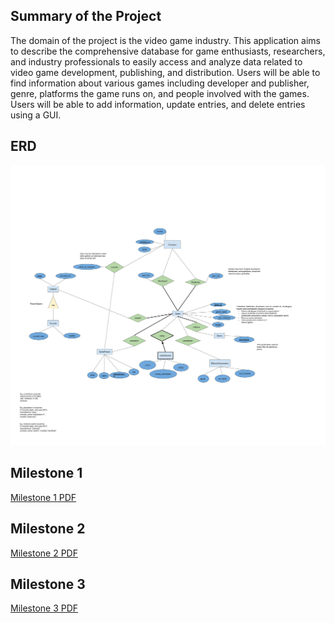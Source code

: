 ## Summary of the Project

The domain of the project is the video game industry. 
This application aims to describe the comprehensive database for game 
enthusiasts, researchers, and industry professionals to easily access 
and analyze data related to video game development, publishing, 
and distribution. Users will be able to find information about 
various games including developer and publisher, genre, platforms 
the game runs on, and people involved with the games. Users will be
able to add information, update entries, and delete entries using a GUI. 

## ERD

![Entity Relationship Diagram](./assets/CPSC304_ERD_games_database.jpg)

## Milestone 1
[Milestone 1 PDF](./assets/CPSC304%20Milestone%201%20Group%2014.pdf)

## Milestone 2
[Milestone 2 PDF](./assets/CPSC304_Milestone2_Group14.pdf)

## Milestone 3
[Milestone 3 PDF](./assets/CPSC304_Milestone3_Group14.pdf)